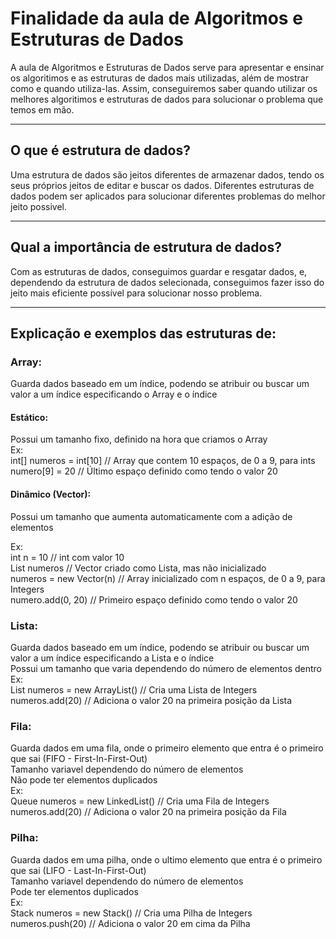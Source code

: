 # Finalidade da aula de Algoritmos e Estruturas de Dados

A aula de Algoritmos e Estruturas de Dados serve para apresentar e ensinar os algoritimos e as estruturas de dados mais utilizadas, além de mostrar como e quando utiliza-las. Assim, conseguiremos saber quando utilizar os melhores algoritimos e estruturas de dados para solucionar o problema que temos em mão.
***
## O que é estrutura de dados?

Uma estrutura de dados são jeitos diferentes de armazenar dados, tendo os seus próprios jeitos de editar e buscar os dados. Diferentes estruturas de dados podem ser aplicados para solucionar diferentes problemas do melhor jeito possivel.
***
## Qual a importância de estrutura de dados?

Com as estruturas de dados, conseguimos guardar e resgatar dados, e, dependendo da estrutura de dados selecionada, conseguimos fazer isso do jeito mais eficiente possível para solucionar nosso problema.
***
## Explicação e exemplos das estruturas de:

### Array:

Guarda dados baseado em um índice, podendo se atribuir ou buscar um valor a um índice especificando o Array e o índice

#### Estático:

Possui um tamanho fixo, definido na hora que criamos o Array  
Ex:  
int[] numeros = int[10] // Array que contem 10 espaços, de 0 a 9, para ints  
numero[9] = 20 // Último espaço definido como tendo o valor 20

#### Dinâmico (Vector):

Possui um tamanho que aumenta automaticamente com a adição de elementos

Ex:  
int n = 10 // int com valor 10  
List<Integer> numeros // Vector criado como Lista, mas não inicializado  
numeros = new Vector<Integer>(n) // Array inicializado com n espaços, de 0 a 9, para Integers  
numero.add(0, 20) // Primeiro espaço definido como tendo o valor 20

### Lista:

Guarda dados baseado em um índice, podendo se atribuir ou buscar um valor a um índice especificando a Lista e o índice  
Possui um tamanho que varia dependendo do número de elementos dentro  
Ex:  
List<Integer> numeros = new ArrayList<Integer>() // Cria uma Lista de Integers  
numeros.add(20) // Adiciona o valor 20 na primeira posição da Lista

### Fila:

Guarda dados em uma fila, onde o primeiro elemento que entra é o primeiro que sai (FIFO - First-In-First-Out)  
Tamanho variavel dependendo do número de elementos  
Não pode ter elementos duplicados  
Ex:  
Queue<Integer> numeros = new LinkedList<Integer>() // Cria uma Fila de Integers  
numeros.add(20) // Adiciona o valor 20 na primeira posição da Fila

### Pilha:

Guarda dados em uma pilha, onde o ultimo elemento que entra é o primeiro que sai (LIFO - Last-In-First-Out)  
Tamanho variavel dependendo do número de elementos  
Pode ter elementos duplicados  
Ex:  
Stack<Integer> numeros = new Stack<Integer>() // Cria uma Pilha de Integers  
numeros.push(20) // Adiciona o valor 20 em cima da Pilha
